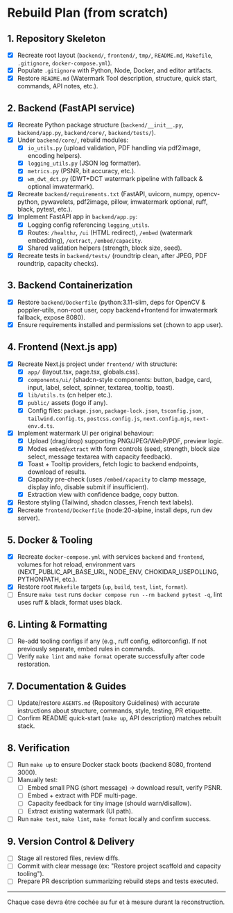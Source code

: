 # Rebuild Plan (from scratch)

## 1. Repository Skeleton
- [x] Recreate root layout (`backend/`, `frontend/`, `tmp/`, `README.md`, `Makefile`, `.gitignore`, `docker-compose.yml`).
- [x] Populate `.gitignore` with Python, Node, Docker, and editor artifacts.
- [x] Restore `README.md` (Watermark Tool description, structure, quick start, commands, API notes, etc.).

## 2. Backend (FastAPI service)
- [x] Recreate Python package structure (`backend/__init__.py`, `backend/app.py`, `backend/core/`, `backend/tests/`).
- [x] Under `backend/core/`, rebuild modules:
  - [x] `io_utils.py` (upload validation, PDF handling via pdf2image, encoding helpers).
  - [x] `logging_utils.py` (JSON log formatter).
  - [x] `metrics.py` (PSNR, bit accuracy, etc.).
  - [x] `wm_dwt_dct.py` (DWT+DCT watermark pipeline with fallback & optional imwatermark).
- [x] Recreate `backend/requirements.txt` (FastAPI, uvicorn, numpy, opencv-python, pywavelets, pdf2image, pillow, imwatermark optional, ruff, black, pytest, etc.).
- [x] Implement FastAPI app in `backend/app.py`:
  - [x] Logging config referencing `logging_utils`.
  - [x] Routes: `/healthz`, `/ui` (HTML redirect), `/embed` (watermark embedding), `/extract`, `/embed/capacity`.
  - [x] Shared validation helpers (strength, block size, seed).
- [x] Recreate tests in `backend/tests/` (roundtrip clean, after JPEG, PDF roundtrip, capacity checks).

## 3. Backend Containerization
- [x] Restore `backend/Dockerfile` (python:3.11-slim, deps for OpenCV & poppler-utils, non-root user, copy backend+frontend for imwatermark fallback, expose 8080).
- [x] Ensure requirements installed and permissions set (chown to app user).

## 4. Frontend (Next.js app)
- [x] Recreate Next.js project under `frontend/` with structure:
  - [x] `app/` (layout.tsx, page.tsx, globals.css).
  - [x] `components/ui/` (shadcn-style components: button, badge, card, input, label, select, spinner, textarea, tooltip, toast).
  - [x] `lib/utils.ts` (cn helper etc.).
  - [x] `public/` assets (logo if any).
  - [x] Config files: `package.json`, `package-lock.json`, `tsconfig.json`, `tailwind.config.ts`, `postcss.config.js`, `next.config.mjs`, `next-env.d.ts`.
- [x] Implement watermark UI per original behaviour:
  - [x] Upload (drag/drop) supporting PNG/JPEG/WebP/PDF, preview logic.
  - [x] Modes `embed`/`extract` with form controls (seed, strength, block size select, message textarea with capacity feedback).
  - [x] Toast + Tooltip providers, fetch logic to backend endpoints, download of results.
  - [x] Capacity pre-check (uses `/embed/capacity` to clamp message, display info, disable submit if insufficient).
  - [x] Extraction view with confidence badge, copy button.
- [x] Restore styling (Tailwind, shadcn classes, French text labels).
- [x] Recreate `frontend/Dockerfile` (node:20-alpine, install deps, run dev server).

## 5. Docker & Tooling
- [x] Recreate `docker-compose.yml` with services `backend` and `frontend`, volumes for hot reload, environment vars (NEXT_PUBLIC_API_BASE_URL, NODE_ENV, CHOKIDAR_USEPOLLING, PYTHONPATH, etc.).
- [x] Restore root `Makefile` targets (`up`, `build`, `test`, `lint`, `format`).
- [ ] Ensure `make test` runs `docker compose run --rm backend pytest -q`, lint uses ruff & black, format uses black.

## 6. Linting & Formatting
- [ ] Re-add tooling configs if any (e.g., ruff config, editorconfig). If not previously separate, embed rules in commands.
- [ ] Verify `make lint` and `make format` operate successfully after code restoration.

## 7. Documentation & Guides
- [ ] Update/restore `AGENTS.md` (Repository Guidelines) with accurate instructions about structure, commands, style, testing, PR etiquette.
- [ ] Confirm README quick-start (`make up`, API description) matches rebuilt stack.

## 8. Verification
- [ ] Run `make up` to ensure Docker stack boots (backend 8080, frontend 3000).
- [ ] Manually test:
  - [ ] Embed small PNG (short message) -> download result, verify PSNR.
  - [ ] Embed + extract with PDF multi-page.
  - [ ] Capacity feedback for tiny image (should warn/disallow).
  - [ ] Extract existing watermark (UI path).
- [ ] Run `make test`, `make lint`, `make format` locally and confirm success.

## 9. Version Control & Delivery
- [ ] Stage all restored files, review diffs.
- [ ] Commit with clear message (ex: "Restore project scaffold and capacity tooling").
- [ ] Prepare PR description summarizing rebuild steps and tests executed.

---
Chaque case devra être cochée au fur et à mesure durant la reconstruction.
